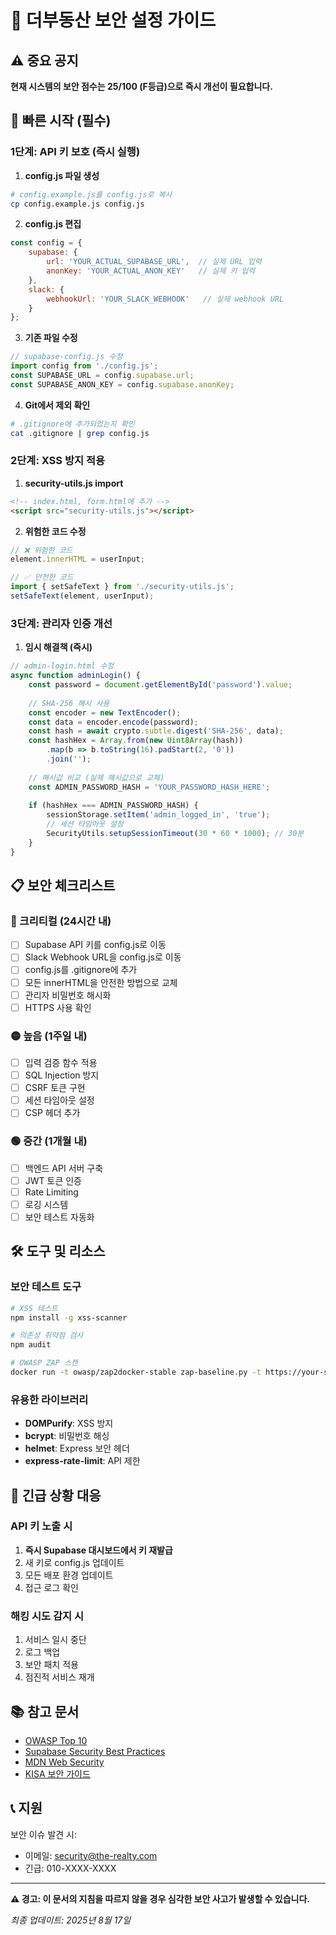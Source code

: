 # 🔐 더부동산 보안 설정 가이드

## ⚠️ 중요 공지
**현재 시스템의 보안 점수는 25/100 (F등급)으로 즉시 개선이 필요합니다.**

## 🚀 빠른 시작 (필수)

### 1단계: API 키 보호 (즉시 실행)

1. **config.js 파일 생성**
```bash
# config.example.js를 config.js로 복사
cp config.example.js config.js
```

2. **config.js 편집**
```javascript
const config = {
    supabase: {
        url: 'YOUR_ACTUAL_SUPABASE_URL',  // 실제 URL 입력
        anonKey: 'YOUR_ACTUAL_ANON_KEY'   // 실제 키 입력
    },
    slack: {
        webhookUrl: 'YOUR_SLACK_WEBHOOK'   // 실제 webhook URL
    }
};
```

3. **기존 파일 수정**
```javascript
// supabase-config.js 수정
import config from './config.js';
const SUPABASE_URL = config.supabase.url;
const SUPABASE_ANON_KEY = config.supabase.anonKey;
```

4. **Git에서 제외 확인**
```bash
# .gitignore에 추가되었는지 확인
cat .gitignore | grep config.js
```

### 2단계: XSS 방지 적용

1. **security-utils.js import**
```html
<!-- index.html, form.html에 추가 -->
<script src="security-utils.js"></script>
```

2. **위험한 코드 수정**
```javascript
// ❌ 위험한 코드
element.innerHTML = userInput;

// ✅ 안전한 코드
import { setSafeText } from './security-utils.js';
setSafeText(element, userInput);
```

### 3단계: 관리자 인증 개선

1. **임시 해결책 (즉시)**
```javascript
// admin-login.html 수정
async function adminLogin() {
    const password = document.getElementById('password').value;
    
    // SHA-256 해시 사용
    const encoder = new TextEncoder();
    const data = encoder.encode(password);
    const hash = await crypto.subtle.digest('SHA-256', data);
    const hashHex = Array.from(new Uint8Array(hash))
        .map(b => b.toString(16).padStart(2, '0'))
        .join('');
    
    // 해시값 비교 (실제 해시값으로 교체)
    const ADMIN_PASSWORD_HASH = 'YOUR_PASSWORD_HASH_HERE';
    
    if (hashHex === ADMIN_PASSWORD_HASH) {
        sessionStorage.setItem('admin_logged_in', 'true');
        // 세션 타임아웃 설정
        SecurityUtils.setupSessionTimeout(30 * 60 * 1000); // 30분
    }
}
```

## 📋 보안 체크리스트

### 🔴 크리티컬 (24시간 내)
- [ ] Supabase API 키를 config.js로 이동
- [ ] Slack Webhook URL을 config.js로 이동  
- [ ] config.js를 .gitignore에 추가
- [ ] 모든 innerHTML을 안전한 방법으로 교체
- [ ] 관리자 비밀번호 해시화
- [ ] HTTPS 사용 확인

### 🟡 높음 (1주일 내)
- [ ] 입력 검증 함수 적용
- [ ] SQL Injection 방지
- [ ] CSRF 토큰 구현
- [ ] 세션 타임아웃 설정
- [ ] CSP 헤더 추가

### 🟢 중간 (1개월 내)
- [ ] 백엔드 API 서버 구축
- [ ] JWT 토큰 인증
- [ ] Rate Limiting
- [ ] 로깅 시스템
- [ ] 보안 테스트 자동화

## 🛠️ 도구 및 리소스

### 보안 테스트 도구
```bash
# XSS 테스트
npm install -g xss-scanner

# 의존성 취약점 검사
npm audit

# OWASP ZAP 스캔
docker run -t owasp/zap2docker-stable zap-baseline.py -t https://your-site.com
```

### 유용한 라이브러리
- **DOMPurify**: XSS 방지
- **bcrypt**: 비밀번호 해싱
- **helmet**: Express 보안 헤더
- **express-rate-limit**: API 제한

## 🚨 긴급 상황 대응

### API 키 노출 시
1. **즉시 Supabase 대시보드에서 키 재발급**
2. 새 키로 config.js 업데이트
3. 모든 배포 환경 업데이트
4. 접근 로그 확인

### 해킹 시도 감지 시
1. 서비스 일시 중단
2. 로그 백업
3. 보안 패치 적용
4. 점진적 서비스 재개

## 📚 참고 문서

- [OWASP Top 10](https://owasp.org/Top10/)
- [Supabase Security Best Practices](https://supabase.com/docs/guides/auth/security)
- [MDN Web Security](https://developer.mozilla.org/en-US/docs/Web/Security)
- [KISA 보안 가이드](https://www.kisa.or.kr)

## 📞 지원

보안 이슈 발견 시:
- 이메일: security@the-realty.com
- 긴급: 010-XXXX-XXXX

---

**⚠️ 경고: 이 문서의 지침을 따르지 않을 경우 심각한 보안 사고가 발생할 수 있습니다.**

*최종 업데이트: 2025년 8월 17일*